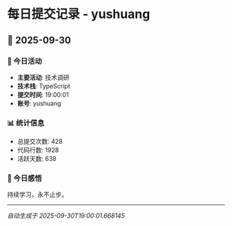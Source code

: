 # 每日提交记录 - yushuang

## 📅 2025-09-30

### 🎯 今日活动
- **主要活动**: 技术调研
- **技术栈**: TypeScript
- **提交时间**: 19:00:01
- **账号**: yushuang

### 📊 统计信息
- 总提交次数: 428
- 代码行数: 1928
- 活跃天数: 638

### 💭 今日感悟
持续学习，永不止步。

---
*自动生成于 2025-09-30T19:00:01.668145*
